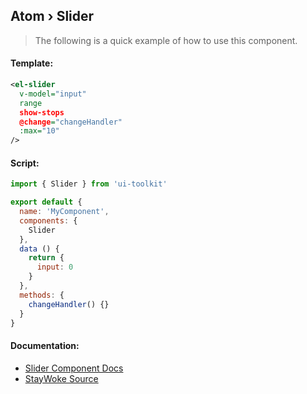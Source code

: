 Atom › Slider
---

> The following is a quick example of how to use this component.


#### Template:

```xml
<el-slider
  v-model="input"
  range
  show-stops
  @change="changeHandler"
  :max="10"
/>
```


#### Script:
```js
import { Slider } from 'ui-toolkit'

export default {
  name: 'MyComponent',
  components: {
    Slider
  },
  data () {
    return {
      input: 0
    }
  },
  methods: {
    changeHandler() {}
  }
}
```


#### Documentation:

* [Slider Component Docs](https://element.eleme.io/#/en-US/component/slider)
* [StayWoke Source](https://github.com/staywoke/ui-toolkit/tree/master/src/components/atoms/slider)
